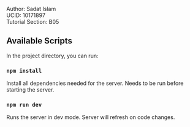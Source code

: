 Author: Sadat Islam <br/>
UCID: 10171897<br/>
Tutorial Section: B05 <br />

## Available Scripts

In the project directory, you can run:

### `npm install`

Install all dependencies needed for the server. Needs to be run before starting the server.

### `npm run dev`

Runs the server in dev mode. Server will refresh on code changes.